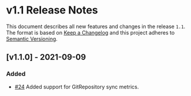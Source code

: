 # v1.1 Release Notes

This document describes all new features and changes in the release `1.1`. The format is based on [Keep a Changelog](https://keepachangelog.com/en/1.0.0/) and this project adheres to [Semantic Versioning](https://semver.org/spec/v2.0.0.html).

## [v1.1.0] - 2021-09-09

### Added

- [#24](https://github.com/nautobot/nautobot-plugin-capacity-metrics/pull/24) Added support for GitRepository sync metrics.
